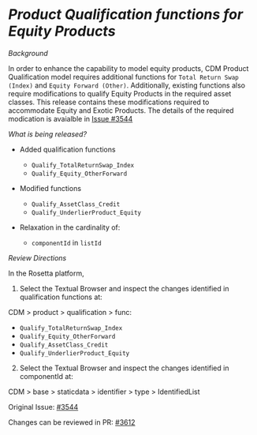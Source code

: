 # *Product Qualification functions for Equity Products*

_Background_

In order to enhance the capability to model equity products, CDM Product Qualification model requires additional functions for `Total Return Swap (Index)` and `Equity Forward (Other)`. Additionally, existing functions also require modifications to qualify Equity Products in the required asset classes. This release contains these modifications required to accommodate Equity and Exotic Products. The details of the required modication is avaialble in [Issue #3544](https://github.com/finos/common-domain-model/issues/3544)

_What is being released?_

- Added qualification functions
  - `Qualify_TotalReturnSwap_Index`
  - `Qualify_Equity_OtherForward`

- Modified functions

  - `Qualify_AssetClass_Credit`
  - `Qualify_UnderlierProduct_Equity`

- Relaxation in the cardinality of:
  - `componentId` in `listId`

_Review Directions_

In the Rosetta platform, 
1. Select the Textual Browser and inspect the changes identified in qualification functions at:
   
CDM > product > qualification > func:
  - `Qualify_TotalReturnSwap_Index`
  - `Qualify_Equity_OtherForward`
  - `Qualify_AssetClass_Credit`
  - `Qualify_UnderlierProduct_Equity`

2. Select the Textual Browser and inspect the changes identified in componentId  at:
   
CDM > base > staticdata > identifier > type > IdentifiedList

Original Issue: [#3544](https://github.com/finos/common-domain-model/issues/3544)

Changes can be reviewed in PR: [#3612](https://github.com/finos/common-domain-model/pull/3612)
